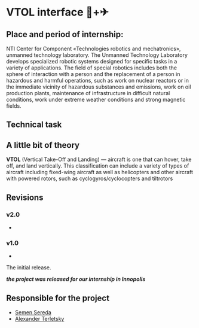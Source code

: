 # VTOL interface 🚁+✈

## Place and period of internship:

NTI Center for Component «Technologies robotics and mechatronics», unmanned technology laboratory. The Unmanned Technology Laboratory develops specialized robotic systems designed for specific tasks in a variety of applications. The field of special robotics includes both the sphere of interaction with a person and the replacement of a person in hazardous and harmful operations, such as work on nuclear reactors or in the immediate vicinity of hazardous substances and emissions, work on oil production plants, maintenance of infrastructure in difficult natural conditions, work under extreme weather conditions and strong magnetic fields.

## Technical task

## A little bit of theory

**VTOL** (Vertical Take-Off and Landing) — aircraft is one that can hover, take off, and land vertically. This classification can include a variety of types of aircraft including fixed-wing aircraft as well as helicopters and other aircraft with powered rotors, such as cyclogyros/cyclocopters and tiltrotors

## Revisions

### v2.0

-

### v1.0

-

The initial release.

***the project was released for our internship in Innopolis***

## Responsible for the project

- [Semen Sereda](https://github.com/PrincePepper)
- [Alexander Terletsky](https://github.com/GinormousSalmon)
